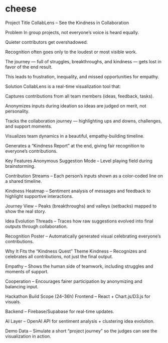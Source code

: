 # cheese

Project Title
CollabLens – See the Kindness in Collaboration

Problem
In group projects, not everyone’s voice is heard equally.

Quieter contributors get overshadowed.

Recognition often goes only to the loudest or most visible work.

The journey — full of struggles, breakthroughs, and kindness — gets lost in favor of the end result.

This leads to frustration, inequality, and missed opportunities for empathy.

Solution
CollabLens is a real-time visualization tool that:

Captures contributions from all team members (ideas, feedback, tasks).

Anonymizes inputs during ideation so ideas are judged on merit, not personality.

Tracks the collaboration journey — highlighting ups and downs, challenges, and support moments.

Visualizes team dynamics in a beautiful, empathy-building timeline.

Generates a “Kindness Report” at the end, giving fair recognition to everyone’s contributions.

Key Features
Anonymous Suggestion Mode – Level playing field during brainstorming.

Contribution Streams – Each person’s inputs shown as a color-coded line on a shared timeline.

Kindness Heatmap – Sentiment analysis of messages and feedback to highlight supportive interactions.

Journey View – Peaks (breakthroughs) and valleys (setbacks) mapped to show the real story.

Idea Evolution Threads – Traces how raw suggestions evolved into final outputs through collaboration.

Recognition Poster – Automatically generated visual celebrating everyone’s contributions.

Why It Fits the “Kindness Quest” Theme
Kindness – Recognizes and celebrates all contributions, not just the final output.

Empathy – Shows the human side of teamwork, including struggles and moments of support.

Cooperation – Encourages fairer participation by anonymizing and balancing input.

Hackathon Build Scope (24–36h)
Frontend – React + Chart.js/D3.js for visuals.

Backend – Firebase/Supabase for real-time updates.

AI Layer – OpenAI API for sentiment analysis + clustering idea evolution.

Demo Data – Simulate a short “project journey” so the judges can see the visualization in action.
